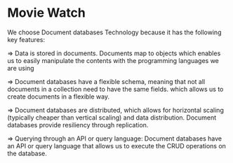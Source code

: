 # Movie Watch

We choose Document databases Technology because it has the following key features:

=> Data is stored in documents. Documents map to objects which enables us to easily manipulate the contents with the programming languages we are using

=> Document databases have a flexible schema, meaning that not all documents in a collection need to have the same fields. which allows us to create documents in a flexible way.

=> Document databases are distributed, which allows for horizontal scaling (typically cheaper than vertical scaling) and data distribution. Document databases provide resiliency through replication.

=> Querying through an API or query language: Document databases have an API or query language that allows us to execute the CRUD operations on the database.
